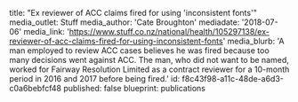 title: "Ex reviewer of ACC claims fired for using 'inconsistent fonts'"
media_outlet: Stuff
media_author: 'Cate Broughton'
mediadate: '2018-07-06'
media_link: 'https://www.stuff.co.nz/national/health/105297138/ex-reviewer-of-acc-claims-fired-for-using-inconsistent-fonts'
media_blurb: 'A man employed to review ACC cases believes he was fired because too many decisions went against ACC. The man, who did not want to be named, worked for Fairway Resolution Limited as a contract reviewer for a 10-month period in 2016 and 2017 before being fired.'
id: f8c43f98-a11c-48de-a6d3-c0a6bebfcf48
published: false
blueprint: publications
